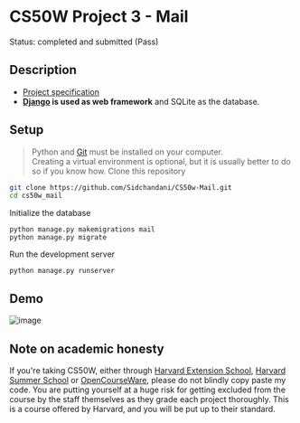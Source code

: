 # CS50W Project 3 - Mail
Status: completed and submitted (Pass)
  
## Description
* [Project specification](https://cs50.harvard.edu/web/2020/projects/3/mail/#specification)
* **[Django](https://www.djangoproject.com) is used as web framework** and SQLite as the database.

## Setup 
> Python and [Git](https://git-scm.com) must be installed on your computer.  
> Creating a virtual environment is optional, but it is usually better to do so if you know how.
Clone this repository
```bash
git clone https://github.com/Sidchandani/CS50w-Mail.git
cd cs50w_mail
```  
  
Initialize the database
```
python manage.py makemigrations mail
python manage.py migrate
```  
Run the development server
```
python manage.py runserver
```

## Demo
![image](https://user-images.githubusercontent.com/92586852/215561992-6e4f5234-bfaa-4d77-818a-5308766c0738.png)


## Note on academic honesty
If you're taking CS50W, either through [Harvard Extension School](https://extension.harvard.edu/), [Harvard Summer School](https://summer.harvard.edu/) or [OpenCourseWare](https://cs50.harvard.edu/web/), please do not blindly copy paste my code. You are putting yourself at a huge risk for getting excluded from the course by the staff themselves as they grade each project thoroughly. This is a course offered by Harvard, and you will be put up to their standard.
